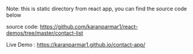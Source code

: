 Note: this is static directory from react app, you can find the source code below

source code: https://github.com/karanparmar1/react-demos/tree/master/contact-list

Live Demo : https://karanparmar1.github.io/contact-app/

